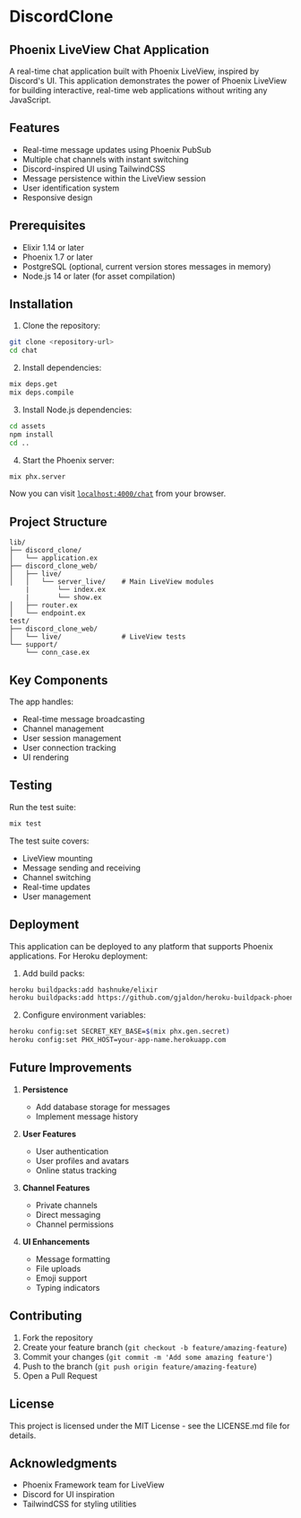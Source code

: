 # DiscordClone

## Phoenix LiveView Chat Application

A real-time chat application built with Phoenix LiveView, inspired by Discord's UI. This application demonstrates the power of Phoenix LiveView for building interactive, real-time web applications without writing any JavaScript.

## Features

- Real-time message updates using Phoenix PubSub
- Multiple chat channels with instant switching
- Discord-inspired UI using TailwindCSS
- Message persistence within the LiveView session
- User identification system
- Responsive design

## Prerequisites

- Elixir 1.14 or later
- Phoenix 1.7 or later
- PostgreSQL (optional, current version stores messages in memory)
- Node.js 14 or later (for asset compilation)

## Installation

1. Clone the repository:

```bash
git clone <repository-url>
cd chat
```

2. Install dependencies:

```bash
mix deps.get
mix deps.compile
```

3. Install Node.js dependencies:

```bash
cd assets
npm install
cd ..
```

4. Start the Phoenix server:

```bash
mix phx.server
```

Now you can visit [`localhost:4000/chat`](http://localhost:4000/chat) from your browser.

## Project Structure

```
lib/
├── discord_clone/
│   └── application.ex
├── discord_clone_web/
│   ├── live/
│   │   └── server_live/    # Main LiveView modules
    |       └── index.ex
    |       └── show.ex
│   ├── router.ex
│   └── endpoint.ex
test/
├── discord_clone_web/
│   └── live/               # LiveView tests
└── support/
    └── conn_case.ex
```

## Key Components

The app handles:

- Real-time message broadcasting
- Channel management
- User session management
- User connection tracking
- UI rendering

## Testing

Run the test suite:

```bash
mix test
```

The test suite covers:

- LiveView mounting
- Message sending and receiving
- Channel switching
- Real-time updates
- User management

## Deployment

This application can be deployed to any platform that supports Phoenix applications. For Heroku deployment:

1. Add build packs:

```bash
heroku buildpacks:add hashnuke/elixir
heroku buildpacks:add https://github.com/gjaldon/heroku-buildpack-phoenix-static.git
```

2. Configure environment variables:

```bash
heroku config:set SECRET_KEY_BASE=$(mix phx.gen.secret)
heroku config:set PHX_HOST=your-app-name.herokuapp.com
```

## Future Improvements

1. **Persistence**

   - Add database storage for messages
   - Implement message history

2. **User Features**

   - User authentication
   - User profiles and avatars
   - Online status tracking

3. **Channel Features**

   - Private channels
   - Direct messaging
   - Channel permissions

4. **UI Enhancements**
   - Message formatting
   - File uploads
   - Emoji support
   - Typing indicators

## Contributing

1. Fork the repository
2. Create your feature branch (`git checkout -b feature/amazing-feature`)
3. Commit your changes (`git commit -m 'Add some amazing feature'`)
4. Push to the branch (`git push origin feature/amazing-feature`)
5. Open a Pull Request

## License

This project is licensed under the MIT License - see the LICENSE.md file for details.

## Acknowledgments

- Phoenix Framework team for LiveView
- Discord for UI inspiration
- TailwindCSS for styling utilities
